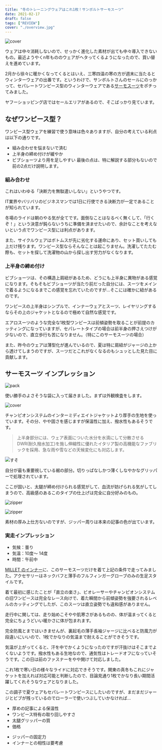 ```yaml
---
title: "冬のトレーニングウェアはこれ1枚！サンボルトサーモスーツ"
date: 2021-02-17
draft: false
tags: ["REVIEW"]
cover: "./overview.jpg"
---
```


![cover](./overview.jpg)

ウェアは中々消耗しないので、せっかく進化した素材が出ても中々導入できないもの。最近ようやくn年もののウェアがヘタってくるようになったので、買い替えを進めています。

2月から徐々に暖かくなってくるとはいえ、三寒四温の寒の方が週末に当たるとウィンターウェアの出番です。というわけで、サンボルトさんのセールにのっかって、セパレートワンピース型のウィンターウェアである[サーモスーツ](http://sunvolt.co.jp/item/s-ride_tseo.html)をポチってみました。

<LinkBox url="https://store.shopping.yahoo.co.jp/sunvolt-store/fma2017s2f.html"
linkurl="https://ck.jp.ap.valuecommerce.com/servlet/referral?sid=3171302&pid=887657037&vc_url=https%3A%2F%2Fstore.shopping.yahoo.co.jp%2Fsunvolt-store%2Ffma2017s2f.html"
/>

ヤフーショッピング店ではセールエリアがあるので、そこばっかり見ています。

## なぜワンピース型？

ワンピース型ウェアを練習で使う意味は色々ありますが、自分の考えている利点は以下の通りです。

- 組み合わせを悩まないで済む
- 上半身の締め付けが緩やか
- ビブショーツより用を足しやすい
  最後の点は、特に解説する部分もないので前の2点だけ説明します。

### 組み合わせ

これはいわゆる「決断力を無駄遣いしない」というやつです。

IT業界やバリバリのビジネスマンでは1日に行使できる決断力が一定であることが知られています。

冬場のライドは朝のやる気が全てです。面倒なことはなるべく無くして、「行くぞ！」という決意が鈍らないうちに準備を済ませたいので、余計なことを考えないという点でワンピース型には利点があります。

また、サイクルウェアはボトムスが先に劣化する運命にあり、セット買いしても上だけ残ります。ワンピース型ならそんなことは起こりません。洗濯してたたむ際も、セットを探して洗濯物の山から探し出す労力がなくなります。

### 上半身の締め付け

ビブショーツは、その構造上肩紐があるため、どうにも上半身に異物がある感覚になります。そもそもビブショーツが当たり前だった自分には、スーツをメインで着るようになるまでこの感覚を忘れていたのですが…そこには確かに紐があるのです。

ワンピースの上半身はシンプルで、インナーウェアとスーツ、レイヤリングするならその上のジャケットとなるので極めて自然な感覚です。

エアロスーツのような完全な1枚型ワンピースは前傾姿勢を取ることが前提のカッティングになっていますが、セパレートタイプの場合は前半身の押さえつけが少ないので、直立歩行も苦になりません。（特にこのサーモスーツの場合）

また、昨今のウェアは薄型化が進んでいるので、夏は特に肩紐がジャージの上から透けてしまうのですが、スーツだとこれがなくなるのもシュッとした見た目に貢献します。

## サーモスーツ インプレッション

![pack](packing.jpg)

使い勝手のよさそうな袋に入って届きました。まずは外観検査をします。

![cover](./overview.jpg)

チャンピオンシステムのインターミディエイトジャケットより厚手の生地を使っています。その分、やや固さを感じますが保温性に加え、撥水性もあるそうです。

> 上半身部分には、ウェア表面についた水分を水滴にして分散させる DWR(耐久撥水加工)を施し伸縮性に優れたイタリア製の高機能なファブリックを採用、急な雨や雪などの天候変化にも対応します。

![すそ](leg.jpg)

自分が最も重要視している裾の部分。切りっぱなしかつ薄くしなやかなグリッパーで処理されています。

ここが固いと、太腿が締め付けられる感覚がして、血流が妨げられる気がしてしまうので、高級感のあるこのタイプの仕上げは完全に自分好みのもの。

![zipper](zip1.jpg)

![zipper](zip2.jpg)

素材の厚み上仕方ないのですが、ジッパー周りは本来の記事の色が出ています。

### 実走インプレッション

- 気候：曇り
- 気温：10度～ 14度
- 時間：午前中

[MILLET のインナー](https://amzn.to/3pqy0W5)に、このサーモスーツだけを着て上記の条件で走ってみました。アクセサリーはネックバフと薄手のフルフィンガーグローブのみの生足スタイルです。

着て最初に感じたことが「直立の楽さ」、ビオレーサーやチャンピオンシステムの旧ワンピースは完全なレース向けで、着た瞬間から前傾姿勢を強要されるレベルのカッティングでしたが、このスーツは直立姿勢でも違和感がありません。

走行中に関しては、走り始めこそやや肌寒さがあるものの、体が温まってくると完全にちょうどいい暖かさに体が包まれます。

完全防風とまではいきませんが、裏起毛の薄手長袖ジャージに比べると防風力が段違いにいいので、1枚でかなりの気温まで耐えることができそうです。

気温が上がってくると、汗を中でかくようになったのですが汗抜けはそこまでよくないようです。撥水性もある生地なので、通気性はトレードオフになっていそうです。この日は前のファスナーをやや開けて対応しました。

これ1枚で寒い日の様々なライドに対応できそうです。関東の真冬もこれにジャケットを加えれば対応可能と判断したので、目論見通り1枚でかなり長い期間活躍してくれそうなウェアとなりました。

この調子で夏ウェアもセパレートワンピースにしたいのですが、まだまだジャージとビブが残っているのでローラーで使いつぶしていかなければ…

<PositiveBox>

- 厚めの記事による保温性
- ワンピース特有の取り回しやすさ
- 太腿グリッパーの質
- 価格

</PositiveBox>

<NegativeBox>

- ジッパーの固定力
- インナーとの相性は要考慮

</NegativeBox>

<LinkBox url="https://store.shopping.yahoo.co.jp/sunvolt-store/fma2017s2f.html" />
